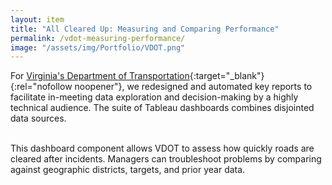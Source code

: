 ```yaml
---
layout: item
title: "All Cleared Up: Measuring and Comparing Performance"
permalink: /vdot-measuring-performance/
image: "/assets/img/Portfolio/VDOT.png"
---
```

For [Virginia's Department of Transportation](https://www.virginiadot.org/){:target="_blank"}{:rel="nofollow noopener"}, we redesigned and automated key reports to facilitate in-meeting data exploration and decision-making by a highly technical audience. The suite of Tableau dashboards combines disjointed data sources.  

<br>
This dashboard component allows VDOT to assess how quickly roads are cleared after incidents. Managers can troubleshoot problems by comparing against geographic districts, targets, and prior year data.
